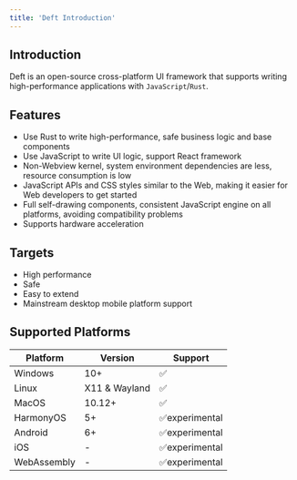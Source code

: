```yaml
---
title: 'Deft Introduction'
---
```


## Introduction

Deft is an open-source cross-platform UI framework that supports writing high-performance applications with `JavaScript`/`Rust`.

## Features

* Use Rust to write high-performance, safe business logic and base components
* Use JavaScript to write UI logic, support React framework
* Non-Webview kernel, system environment dependencies are less, resource consumption is low
* JavaScript APIs and CSS styles similar to the Web, making it easier for Web developers to get started
* Full self-drawing components, consistent JavaScript engine on all platforms, avoiding compatibility problems
* Supports hardware acceleration

## Targets

* High performance
* Safe
* Easy to extend
* Mainstream desktop mobile platform support

## Supported Platforms

| Platform    | Version       | Support         |
|-------------|---------------|-----------------|
| Windows     | 10+           | ✅               |
| Linux       | X11 & Wayland | ✅               |
| MacOS       | 10.12+        | ✅               |
| HarmonyOS   | 5+            | ✅experimental   |
| Android     | 6+            | ✅experimental   |
| iOS         | -             | ✅experimental   |
| WebAssembly | -             | ✅experimental   |
